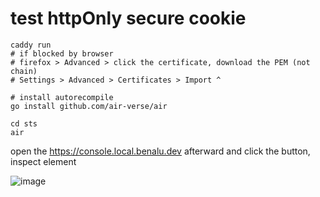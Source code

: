
# test httpOnly secure cookie

```shell
caddy run
# if blocked by browser
# firefox > Advanced > click the certificate, download the PEM (not chain)
# Settings > Advanced > Certificates > Import ^

# install autorecompile
go install github.com/air-verse/air

cd sts
air
```

open the https://console.local.benalu.dev afterward and click the button, inspect element

![image](https://github.com/user-attachments/assets/adea3a47-bbdb-4752-9b9d-e65c6b7ad5a8)
